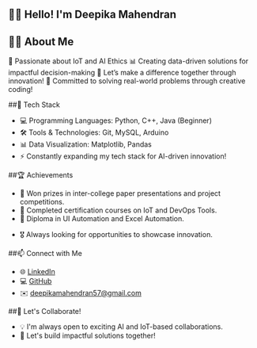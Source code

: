 ## 👩‍💻 Hello! I'm Deepika Mahendran


## 🧑‍💻 **About Me**  
🤖 Passionate about IoT and AI Ethics
📊 Creating data-driven solutions for impactful decision-making
🚀 Let’s make a difference together through innovation!
🔧 Committed to solving real-world problems through creative coding!


##🔧 Tech Stack
+ 💻 Programming Languages: Python, C++, Java (Beginner)
+ 🛠️ Tools & Technologies: Git, MySQL, Arduino
+ 📊 Data Visualization: Matplotlib, Pandas
+ ⚡ Constantly expanding my tech stack for AI-driven innovation!
  

##🏆 Achievements
+ 🥇 Won prizes in inter-college paper presentations and project competitions.
+ 📜 Completed certification courses on IoT and DevOps Tools.
+ 🏅 Diploma in UI Automation and Excel Automation.
- 🎖️ Always looking for opportunities to showcase innovation.

  
##📫 Connect with Me
+ 🌐 [LinkedIn](https://www.linkedin.com/in/deepika-mahendran-89353b250/)
+ 💻 [GitHub](https://github.com/deepikamahendran)
+ ✉️ deepikamahendran57@gmail.com

  
##🎯 Let's Collaborate!
+ 💡 I'm always open to exciting AI and IoT-based collaborations.
+ 🌟 Let's build impactful solutions together!
